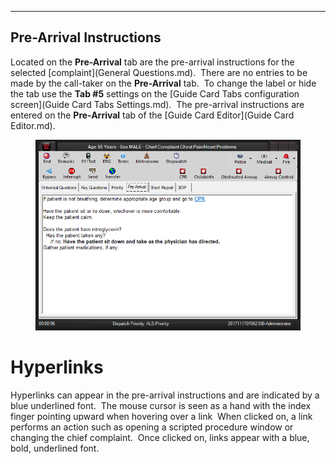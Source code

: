   ------------------------------
  **Pre-Arrival Instructions**
  ------------------------------

Located on the **Pre-Arrival** tab are the pre-arrival instructions for
the selected [complaint](General Questions.md).  There are no entries
to be made by the call-taker on the **Pre-Arrival** tab.  To change the
label or hide the tab use the **Tab #5** settings on the [Guide Card
Tabs configuration screen](Guide Card Tabs Settings.md).  The
pre-arrival instructions are entered on the **Pre-Arrival** tab of the
[Guide Card Editor](Guide Card Editor.md).

<figure><img src=".gitbook/assets/Pre-Arrival Instructions_files/image001.png" alt=""><figcaption></figcaption></figure> 

# Hyperlinks

Hyperlinks can appear in the pre-arrival instructions and are indicated
by a blue underlined font.  The mouse cursor is seen as a hand with the
index finger pointing upward when hovering over a link  When clicked on,
a link performs an action such as opening a scripted procedure window or
changing the chief complaint.  Once clicked on, links appear with a
blue, bold, underlined font.

